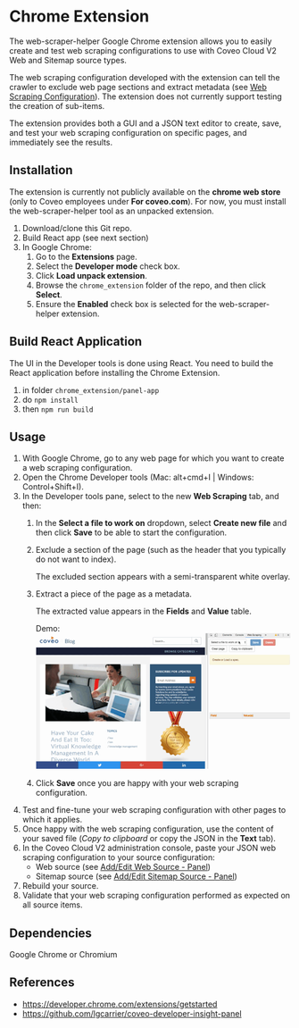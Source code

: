 # Chrome Extension
The web-scraper-helper Google Chrome extension allows you to easily create and test web scraping configurations to use with Coveo Cloud V2 Web and Sitemap source types.

The web scraping configuration developed with the extension can tell the crawler to exclude web page sections and extract metadata (see [Web Scraping Configuration](http://www.coveo.com/go?dest=cloudhelp&lcid=9&context=277)). The extension does not currently support testing the creation of sub-items.

The extension provides both a GUI and a JSON text editor to create, save, and test your web scraping configuration on specific pages, and immediately see the results.

## Installation

The extension is currently not publicly available on the **chrome web store** (only to Coveo employees under **For coveo.com**). For now, you must install the web-scraper-helper tool as an unpacked extension.

1. Download/clone this Git repo.
1. Build React app (see next section)
1. In Google Chrome:
   1. Go to the **Extensions** page.
   1. Select the **Developer mode** check box.
   1. Click **Load unpack extension**.
   1. Browse the `chrome_extension` folder of  the repo, and then click **Select**.
   1. Ensure the **Enabled** check box is selected for the web-scraper-helper extension.

## Build React Application

The UI in the Developer tools is done using React. You need to build the React application before installing the Chrome Extension.

1. in folder `chrome_extension/panel-app`
1. do `npm install`
1. then `npm run build`

## Usage
1. With Google Chrome, go to any web page for which you want to create a web scraping configuration.
1. Open the Chrome Developer tools (Mac: alt+cmd+I | Windows: Control+Shift+I).
1. In the Developer tools pane, select to the new **Web Scraping** tab, and then:
   1. In the **Select a file to work on** dropdown, select **Create new file** and then click **Save** to be able to start the configuration.
   1. Exclude a section of the page (such as the header that you typically do not want to index).

      The excluded section appears with a semi-transparent white overlay.

   1. Extract a piece of the page as a metadata.

      The extracted value appears in the **Fields** and **Value** table.

      Demo:
       ![demo](../screenshots/blog.gif)

   1. Click **Save** once you are happy with your web scraping configuration.
1. Test and fine-tune your web scraping configuration with other pages to which it applies.
1. Once happy with the web scraping configuration, use the content of your saved file (_Copy to clipboard_ or copy the JSON in the **Text** tab).
1. In the Coveo Cloud V2 administration console, paste your JSON web scraping configuration to your source configuration:
   - Web source (see [Add/Edit Web Source - Panel](http://www.coveo.com/go?dest=cloudhelp&lcid=9&context=276))
   - Sitemap source (see [Add/Edit Sitemap Source - Panel](http://www.coveo.com/go?dest=cloudhelp&lcid=9&context=275))
1. Rebuild your source.
1. Validate that your web scraping configuration performed as expected on all source items.

## Dependencies
Google Chrome or Chromium

## References

* https://developer.chrome.com/extensions/getstarted
* https://github.com/lgcarrier/coveo-developer-insight-panel
